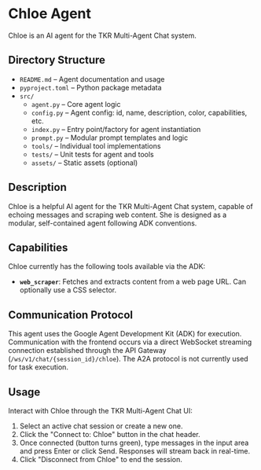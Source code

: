 # Chloe Agent

Chloe is an AI agent for the TKR Multi-Agent Chat system.

## Directory Structure

- `README.md` – Agent documentation and usage
- `pyproject.toml` – Python package metadata
- `src/`
  - `agent.py` – Core agent logic
  - `config.py` – Agent config: id, name, description, color, capabilities, etc.
  - `index.py` – Entry point/factory for agent instantiation
  - `prompt.py` – Modular prompt templates and logic
  - `tools/` – Individual tool implementations
  - `tests/` – Unit tests for agent and tools
  - `assets/` – Static assets (optional)

## Description

Chloe is a helpful AI agent for the TKR Multi-Agent Chat system, capable of echoing messages and scraping web content. She is designed as a modular, self-contained agent following ADK conventions.

## Capabilities

Chloe currently has the following tools available via the ADK:

- **`web_scraper`**: Fetches and extracts content from a web page URL. Can optionally use a CSS selector.

## Communication Protocol

This agent uses the Google Agent Development Kit (ADK) for execution. Communication with the frontend occurs via a direct WebSocket streaming connection established through the API Gateway (`/ws/v1/chat/{session_id}/chloe`). The A2A protocol is not currently used for task execution.

## Usage

Interact with Chloe through the TKR Multi-Agent Chat UI:
1. Select an active chat session or create a new one.
2. Click the "Connect to: Chloe" button in the chat header.
3. Once connected (button turns green), type messages in the input area and press Enter or click Send. Responses will stream back in real-time.
4. Click "Disconnect from Chloe" to end the session.

